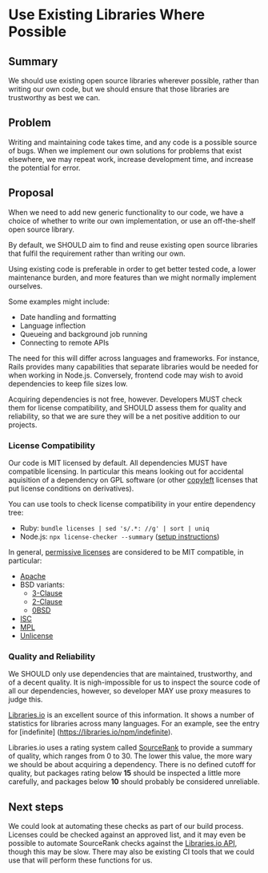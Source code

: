 # Use Existing Libraries Where Possible

## Summary

We should use existing open source libraries wherever possible,
rather than writing our own code, but we should ensure that those
libraries are trustworthy as best we can.

## Problem

Writing and maintaining code takes time, and any code is a possible
source of bugs. When we implement our own solutions for problems
that exist elsewhere, we may repeat work, increase development time,
and increase the potential for error.

## Proposal

When we need to add new generic functionality to our code, we have a
choice of whether to write our own implementation, or use an
off-the-shelf open source library.

By default, we SHOULD aim to find and reuse existing open source
libraries that fulfil the requirement rather than writing our own.

Using existing code is preferable in order to get better tested
code, a lower maintenance burden, and more features than we might
normally implement ourselves.

Some examples might include:

- Date handling and formatting
- Language inflection
- Queueing and background job running
- Connecting to remote APIs

The need for this will differ across languages and frameworks. For
instance, Rails provides many capabilities that separate libraries
would be needed for when working in Node.js. Conversely, frontend
code may wish to avoid dependencies to keep file sizes low.

Acquiring dependencies is not free, however. Developers MUST check
them for license compatibility, and SHOULD assess them for quality
and reliability, so that we are sure they will be a net positive
addition to our projects.

### License Compatibility

Our code is MIT licensed by default. All dependencies MUST have
compatible licensing. In particular this means looking out for
accidental aquisition of a dependency on GPL software (or other
[copyleft](https://en.wikipedia.org/wiki/Copyleft) licenses that put
license conditions on derivatives).

You can use tools to check license compatibility in your entire
dependency tree:

- Ruby: `bundle licenses | sed 's/.*: //g' | sort | uniq`
- Node.js: `npx license-checker --summary` ([setup instructions](https://www.npmjs.com/package/license-checker))

In general, [permissive licenses](https://en.wikipedia.org/wiki/Permissive_software_license)
are considered to be MIT compatible, in particular:

- [Apache](https://opensource.org/licenses/Apache-2.0)
- BSD variants:
  - [3-Clause](https://opensource.org/licenses/BSD-3-Clause)
  - [2-Clause](https://opensource.org/licenses/BSD-2-Clause)
  - [0BSD](https://opensource.org/licenses/0BSD)
- [ISC](https://opensource.org/licenses/ISC)
- [MPL](https://opensource.org/licenses/MPL-2.0)
- [Unlicense](https://opensource.org/licenses/unlicense)

### Quality and Reliability

We SHOULD only use dependencies that are maintained, trustworthy,
and of a decent quality. It is nigh-impossible for us to inspect the
source code of all our dependencies, however, so developer MAY use
proxy measures to judge this.

[Libraries.io](https://libraries.io) is an excellent source of this
information. It shows a number of statistics for libraries across
many languages. For an example, see the entry for [indefinite]
(https://libraries.io/npm/indefinite).

Libraries.io uses a rating system called [SourceRank](https://docs.libraries.io/overview#sourcerank)
to provide a summary of quality, which ranges from 0 to 30. The
lower this value, the more wary we should be about acquiring a
dependency. There is no defined cutoff for quality, but packages
rating below **15** should be inspected a little more carefully, and
packages below **10** should probably be considered unreliable.

## Next steps

We could look at automating these checks as part of our build
process. Licenses could be checked against an approved list, and it
may even be possible to automate SourceRank checks against the
[Libraries.io API](https://libraries.io/api), though this may be
slow. There may also be existing CI tools that we could use that
will perform these functions for us.
